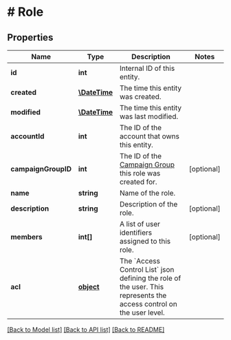 # # Role

## Properties

Name | Type | Description | Notes
------------ | ------------- | ------------- | -------------
**id** | **int** | Internal ID of this entity. | 
**created** | [**\DateTime**](\DateTime.md) | The time this entity was created. | 
**modified** | [**\DateTime**](\DateTime.md) | The time this entity was last modified. | 
**accountId** | **int** | The ID of the account that owns this entity. | 
**campaignGroupID** | **int** | The ID of the [Campaign Group](https://docs.talon.one/docs/product/account/managing-campaign-groups) this role was created for. | [optional] 
**name** | **string** | Name of the role. | 
**description** | **string** | Description of the role. | [optional] 
**members** | **int[]** | A list of user identifiers assigned to this role. | [optional] 
**acl** | [**object**](.md) | The &#x60;Access Control List&#x60; json defining the role of the user. This represents the access control on the user level. | 

[[Back to Model list]](../../README.md#documentation-for-models) [[Back to API list]](../../README.md#documentation-for-api-endpoints) [[Back to README]](../../README.md)


